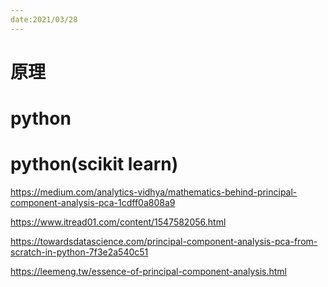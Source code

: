 ```yaml
---
date:2021/03/28
---
```


# 原理

# python



# python(scikit learn)

https://medium.com/analytics-vidhya/mathematics-behind-principal-component-analysis-pca-1cdff0a808a9

https://www.itread01.com/content/1547582056.html



https://towardsdatascience.com/principal-component-analysis-pca-from-scratch-in-python-7f3e2a540c51



https://leemeng.tw/essence-of-principal-component-analysis.html